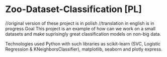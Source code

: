 # Zoo-Dataset-Classification [PL]

//original version of these project is in polish
//translation in english is in progress
Goal 
This project is an example of how can we work on a small datasets and make suprisingly great classification models on non-big data.

Technologies used 
Python with such libraries as scikit-learn (SVC, Logistic Regression & KNeighborsClassifier), matplotlib, seaborn and plotly express.

